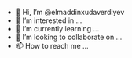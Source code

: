 - 👋 Hi, I’m @elmaddinxudaverdiyev
- 👀 I’m interested in ...
- 🌱 I’m currently learning ...
- 💞️ I’m looking to collaborate on ...
- 📫 How to reach me ...

<!---
elmaddinxudaverdiyev/elmaddinxudaverdiyev is a ✨ special ✨ repository because its `README.md` (this file) appears on your GitHub profile.
You can click the Preview link to take a look at your changes.
Responce to me
--->
